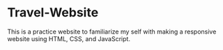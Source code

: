 # Travel-Website
This is a practice website to familiarize my self with making a responsive website using HTML, CSS, and JavaScript.

